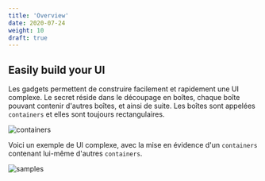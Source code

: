 ```yaml
---
title: 'Overview'
date: 2020-07-24
weight: 10
draft: true
---
```


## Easily build your UI

Les gadgets permettent de construire facilement et rapidement une UI complexe.
Le secret réside dans le découpage en boîtes, chaque boîte pouvant contenir
d'autres boîtes, et ainsi de suite. Les boîtes sont appelées `containers` et
elles sont toujours rectangulaires.

![containers](/img/gadgets.containers.png)

Voici un exemple de UI complexe, avec la mise en évidence d'un `containers`
contenant lui-même d'autres `containers`.

![samples](/img/gadgets.sample1.png)
